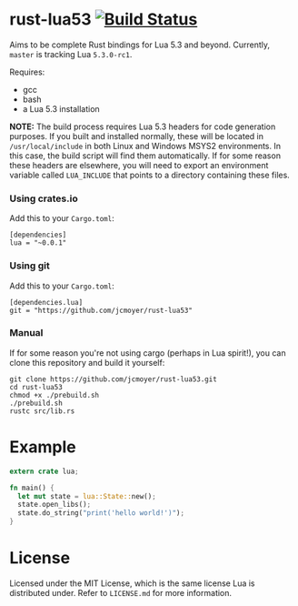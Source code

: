 # rust-lua53 [![Build Status](https://travis-ci.org/jcmoyer/rust-lua53.svg?branch=master)](https://travis-ci.org/jcmoyer/rust-lua53)
Aims to be complete Rust bindings for Lua 5.3 and beyond. Currently, `master`
is tracking Lua `5.3.0-rc1`.

Requires:
- gcc
- bash
- a Lua 5.3 installation

**NOTE:** The build process requires Lua 5.3 headers for code generation
purposes. If you built and installed normally, these will be located in
`/usr/local/include` in both Linux and Windows MSYS2 environments. In this
case, the build script will find them automatically. If for some reason these
headers are elsewhere, you will need to export an environment variable called
`LUA_INCLUDE` that points to a directory containing these
files.

### Using crates.io

Add this to your `Cargo.toml`:

```
[dependencies]
lua = "~0.0.1"
```

### Using git

Add this to your `Cargo.toml`:

```
[dependencies.lua]
git = "https://github.com/jcmoyer/rust-lua53"
```

### Manual

If for some reason you're not using cargo (perhaps in Lua spirit!), you can
clone this repository and build it yourself:

```
git clone https://github.com/jcmoyer/rust-lua53.git
cd rust-lua53
chmod +x ./prebuild.sh
./prebuild.sh
rustc src/lib.rs
```

# Example

```rust
extern crate lua;

fn main() {
  let mut state = lua::State::new();
  state.open_libs();
  state.do_string("print('hello world!')");
}
```

# License
Licensed under the MIT License, which is the same license Lua is distributed
under. Refer to `LICENSE.md` for more information.

